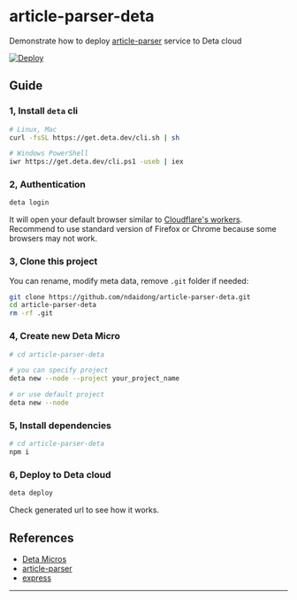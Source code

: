 # article-parser-deta

Demonstrate how to deploy [article-parser](https://github.com/ndaidong/article-parser) service to Deta cloud

[![Deploy](https://button.deta.dev/1/svg)](https://go.deta.dev/deploy?repo=https://github.com/ndaidong/article-parser-deta)

## Guide


### 1, Install `deta` cli

```bash
# Linux, Mac
curl -fsSL https://get.deta.dev/cli.sh | sh

# Windows PowerShell
iwr https://get.deta.dev/cli.ps1 -useb | iex
```

### 2, Authentication

```bash
deta login
```

It will open your default browser similar to [Cloudflare's workers](https://workers.cloudflare.com/).
Recommend to use standard version of Firefox or Chrome because some browsers may not work.

### 3, Clone this project

You can rename, modify meta data, remove `.git` folder if needed:

```bash
git clone https://github.com/ndaidong/article-parser-deta.git
cd article-parser-deta
rm -rf .git
```

### 4, Create new Deta Micro

```bash
# cd article-parser-deta

# you can specify project
deta new --node --project your_project_name

# or use default project
deta new --node
```

### 5, Install dependencies

```bash
# cd article-parser-deta
npm i
```

### 6, Deploy to Deta cloud

```bash
deta deploy
```

Check generated url to see how it works.


## References

- [Deta Micros](https://docs.deta.sh/docs/micros/about)
- [article-parser](https://github.com/ndaidong/article-parser)
- [express](https://github.com/expressjs/express)

---
